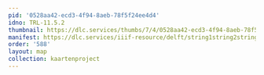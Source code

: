 ```yaml
---
pid: '0528aa42-ecd3-4f94-8aeb-78f5f24ee4d4'
idno: TRL-11.5.2
thumbnail: https://dlc.services/thumbs/7/4/0528aa42-ecd3-4f94-8aeb-78f5f24ee4d4/full/400,339/0/default.jpg
manifest: https://dlc.services/iiif-resource/delft/string1string2string3/kaartenproject-2007/TRL-11.5.2
order: '588'
layout: map
collection: kaartenproject
---
```

